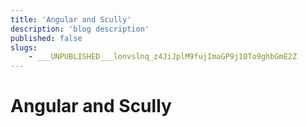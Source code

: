 ```yaml
---
title: 'Angular and Scully'
description: 'blog description'
published: false
slugs:
    - ___UNPUBLISHED___lonvslnq_z4JiJplM9fujImaGP9j10To9ghbGmE2Z
---
```


# Angular and Scully
